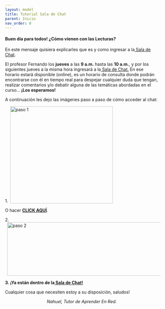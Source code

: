 ```yaml
---
layout: model
title: Tutorial Sala de Chat
parent: Inicio
nav_order: 0
---
```

<h4>Buen día para todos! ¿Cómo vienen con las Lecturas?</h4>
<p>En este mensaje quisiera explicarles que es y como ingresar a la<a href="" target="_blank" rel="noreferrer noopener"> Sala de Chat</a>.</p>
<p>El profesor Fernando los <b>jueves</b> a las <b>9 a.m.</b> hasta las <b>10 a.m.</b>, y por los siguientes jueves a la misma hora ingresará a la<a href="" target="_blank" rel="noreferrer noopener"> Sala de Chat.</a> En ese horario estará disponible (online), es un horario de consulta donde podrán encontrarse con él en tiempo real para despejar cualquier duda que tengan, realizar comentarios y/o debatir alguna de las temáticas abordadas en el curso…<b> ¡Los esperamos!</b></p>
<p>A continuación les dejo las imágenes paso a paso de cómo acceder al chat:</p>
<p>1.<img src="https://res.cloudinary.com/ourthe/image/upload/v1550842876/Aprender%20En%20Red/1.png" alt="paso 1" width="337" height="318" class="img-responsive" style="vertical-align:text-bottom;margin:0px .5em;"></p>
<p>O hacer <b><a href="" target="_blank" rel="noreferrer noopener">CLICK AQUÍ</a></b>.</p>
<p>2.<img src="https://res.cloudinary.com/ourthe/image/upload/v1550842878/Aprender%20En%20Red/2.png" alt="paso 2" width="648" height="175" class="img-responsive" style="vertical-align:text-bottom;margin:0px .5em;"></p>
<p><b>3. ¡Ya están dentro de la<a href="" target="_blank" rel="noreferrer noopener"> Sala de Chat!</a></b></p>
<p>Cualquier cosa que necesiten estoy a su disposición, saludos!</p>
<p style="text-align:center;"><i>Nahuel, Tutor de Aprender En Red.</i><br></p>
